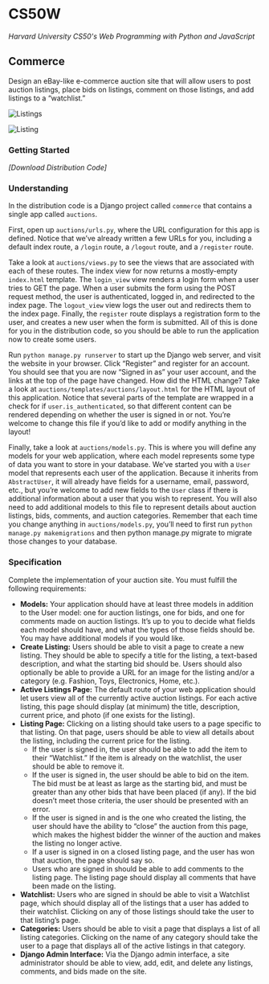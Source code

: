 # CS50W
*Harvard University CS50's Web Programming with Python and JavaScript*

## Commerce

Design an eBay-like e-commerce auction site that will allow users to post auction listings, place bids on listings, comment on those listings, and add listings to a “watchlist.”

![Listings](https://github.com/Andreas1593/CS50W/tree/Project-2/commerce/images/listings.png?raw=true)

![Listing](https://github.com/Andreas1593/CS50W/tree/Project-2/commerce/images/listing.png?raw=true)

### Getting Started

*\[Download Distribution Code\]*

### Understanding

In the distribution code is a Django project called ```commerce``` that contains a single app called ```auctions```.

First, open up ```auctions/urls.py```, where the URL configuration for this app is defined. Notice that we’ve already written a few URLs for you, including a default index route, a ```/login``` route, a ```/logout``` route, and a ```/register``` route.

Take a look at ```auctions/views.py``` to see the views that are associated with each of these routes. The index view for now returns a mostly-empty ```index.html``` template. The ```login_view``` view renders a login form when a user tries to GET the page. When a user submits the form using the POST request method, the user is authenticated, logged in, and redirected to the index page. The ```logout_view``` view logs the user out and redirects them to the index page. Finally, the ```register``` route displays a registration form to the user, and creates a new user when the form is submitted. All of this is done for you in the distribution code, so you should be able to run the application now to create some users.

Run ```python manage.py runserver``` to start up the Django web server, and visit the website in your browser. Click “Register” and register for an account. You should see that you are now “Signed in as” your user account, and the links at the top of the page have changed. How did the HTML change? Take a look at ```auctions/templates/auctions/layout.html``` for the HTML layout of this application. Notice that several parts of the template are wrapped in a check for if ```user.is_authenticated```, so that different content can be rendered depending on whether the user is signed in or not. You’re welcome to change this file if you’d like to add or modify anything in the layout!

Finally, take a look at ```auctions/models.py```. This is where you will define any models for your web application, where each model represents some type of data you want to store in your database. We’ve started you with a ```User``` model that represents each user of the application. Because it inherits from ```AbstractUser```, it will already have fields for a username, email, password, etc., but you’re welcome to add new fields to the ```User``` class if there is additional information about a user that you wish to represent. You will also need to add additional models to this file to represent details about auction listings, bids, comments, and auction categories. Remember that each time you change anything in ```auctions/models.py```, you’ll need to first run ```python manage.py makemigrations``` and then python manage.py migrate to migrate those changes to your database.

### Specification

Complete the implementation of your auction site. You must fulfill the following requirements:

- **Models:** Your application should have at least three models in addition to the User model: one for auction listings, one for bids, and one for comments made on auction listings. It’s up to you to decide what fields each model should have, and what the types of those fields should be. You may have additional models if you would like.
- **Create Listing:** Users should be able to visit a page to create a new listing. They should be able to specify a title for the listing, a text-based description, and what the starting bid should be. Users should also optionally be able to provide a URL for an image for the listing and/or a category (e.g. Fashion, Toys, Electronics, Home, etc.).
- **Active Listings Page:** The default route of your web application should let users view all of the currently active auction listings. For each active listing, this page should display (at minimum) the title, description, current price, and photo (if one exists for the listing).
- **Listing Page:** Clicking on a listing should take users to a page specific to that listing. On that page, users should be able to view all details about the listing, including the current price for the listing.
    - If the user is signed in, the user should be able to add the item to their “Watchlist.” If the item is already on the watchlist, the user should be able to remove it.
    - If the user is signed in, the user should be able to bid on the item. The bid must be at least as large as the starting bid, and must be greater than any other bids that have been placed (if any). If the bid doesn’t meet those criteria, the user should be presented with an error.
    - If the user is signed in and is the one who created the listing, the user should have the ability to “close” the auction from this page, which makes the highest bidder the winner of the auction and makes the listing no longer active.
    - If a user is signed in on a closed listing page, and the user has won that auction, the page should say so.
    - Users who are signed in should be able to add comments to the listing page. The listing page should display all comments that have been made on the listing.
- **Watchlist:** Users who are signed in should be able to visit a Watchlist page, which should display all of the listings that a user has added to their watchlist. Clicking on any of those listings should take the user to that listing’s page.
- **Categories:** Users should be able to visit a page that displays a list of all listing categories. Clicking on the name of any category should take the user to a page that displays all of the active listings in that category.
- **Django Admin Interface:** Via the Django admin interface, a site administrator should be able to view, add, edit, and delete any listings, comments, and bids made on the site.